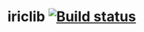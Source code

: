 # iriclib [![Build status](https://ci.appveyor.com/api/projects/status/vdw6tm8bnrx5x4p0?svg=true)](https://ci.appveyor.com/project/i-RIC/iriclib)
